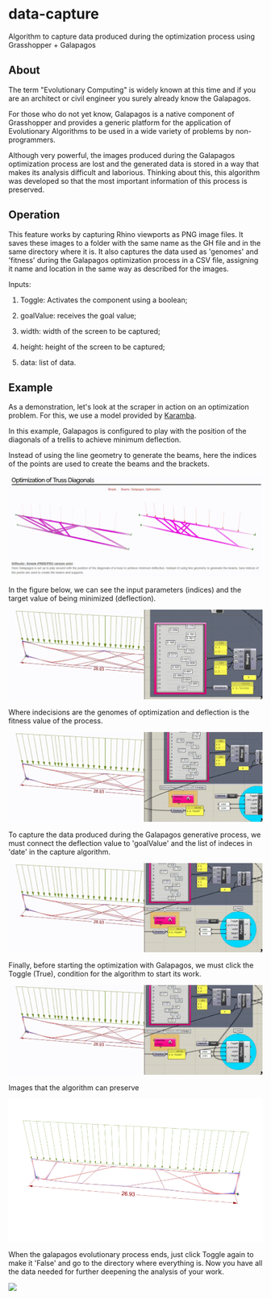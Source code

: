 # data-capture

Algorithm to capture data produced during the optimization process using Grasshopper + Galapagos

## About

The term "Evolutionary Computing" is widely known at this time and if you are an architect or civil engineer you surely already know the Galapagos.

For those who do not yet know, Galapagos is a native component of Grasshopper and provides a generic platform for the application of Evolutionary Algorithms to be used in a wide variety of problems by non-programmers.

Although very powerful, the images produced during the Galapagos optimization process are lost and the generated data is stored in a way that makes its analysis difficult and laborious. Thinking about this, this algorithm was developed so that the most important information of this process is preserved.

## Operation

This feature works by capturing Rhino viewports as PNG image files. It saves these images to a folder with the same name as the GH file and in the same directory where it is. It also captures the data used as 'genomes' and 'fitness' during the Galapagos optimization process in a CSV file, assigning it name and location in the same way as described for the images.

Inputs:

1. Toggle: Activates the component using a boolean;

2. goalValue: receives the goal value;

3. width: width of the screen to be captured;

4. height: height of the screen to be captured;

5. data: list of data.

## Example

As a demonstration, let's look at the scraper in action on an optimization problem. For this, we use a model provided by [Karamba](https://www.karamba3d.com/examples/simple/optimization-of-truss-diagonals/).

In this example, Galapagos is configured to play with the position of the diagonals of a trellis to achieve minimum deflection.

Instead of using the line geometry to generate the beams, here the indices of the points are used to create the beams and the brackets.

![](images/01.gif)

In the figure below, we can see the input parameters (indices) and the target value of being minimized (deflection).

![](images/02.gif)

Where indecisions are the genomes of optimization and deflection is the fitness value of the process.

![](images/03.gif)

To capture the data produced during the Galapagos generative process, we must connect the deflection value to 'goalValue' and the list of indeces in 'date' in the capture algorithm.

![](images/04.gif)

Finally, before starting the optimization with Galapagos, we must click the Toggle (True), condition for the algorithm to start its work.

![](images/05.gif)

Images that the algorithm can preserve

![](images/06.gif)

When the galapagos evolutionary process ends, just click Toggle again to make it 'False' and go to the directory where everything is. Now you have all the data needed for further deepening the analysis of your work.

![](images/07.gif)
